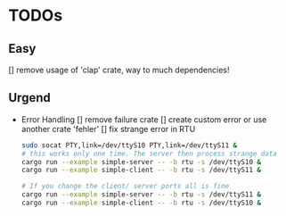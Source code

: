 # TODOs

## Easy
[] remove usage of 'clap' crate, way to much dependencies!

## Urgend

- Error Handling
[] remove failure crate
[] create custom error or use another crate 'fehler'
[] fix strange error in RTU
    ```bash
    sudo socat PTY,link=/dev/ttyS10 PTY,link=/dev/ttyS11 &
    # this works only one time. The server then process strange data
    cargo run --example simple-server -- -b rtu -s /dev/ttyS10 &
    cargo run --example simple-client -- -b rtu -s /dev/ttyS11 &

    # If you change the client/ server ports all is fine
    cargo run --example simple-server -- -b rtu -s /dev/ttyS11 &
    cargo run --example simple-client -- -b rtu -s /dev/ttyS10 &
    ```